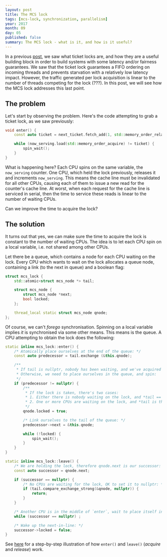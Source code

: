 ```yaml
---
layout: post
title: The MCS lock
tags: [mcs-lock, synchronization, parallelism]
year: 2017
month: 09
day: 05
published: false
summary: The MCS lock - what is it, and how is it useful?
---
```

In a previous [post](), we saw what ticket locks are, and how they are a useful building block in
order to build systems with some latency and/or fairness guarantees. We saw that the ticket lock
guarantees a FIFO ordering on incoming threads and prevents starvation with a relatively low latency
impact. However, the traffic generated per lock acquisition is linear to the number of threads
competing for the lock (???). In this post, we will see how the MCS lock addresses this last point.

## The problem

Let's start by observing the problem. Here's the code attempting to grab a ticket lock, as we saw
previously:

```cpp
void enter() {
    const auto ticket = next_ticket.fetch_add(1, std::memory_order_relaxed);

    while (now_serving.load(std::memory_order_acquire) != ticket) {
        spin_wait();
    }
}
```

What is happening here? Each CPU spins on the same variable, the `now_serving` counter. One CPU,
which held the lock previously, releases it and increments `now_serving`. This means the cache line
must be invalidated for all other CPUs, causing each of them to issue a new read for the counter's
cache line. At worst, when each request for the cache line is serviced in serial, then the time to
service these reads is linear to the number of waiting CPUs.

Can we improve the time to acquire the lock?

## The solution

It turns out that yes, we can make sure the time to acquire the lock is constant to the number of
waiting CPUs. The idea is to let each CPU spin on a local variable, i.e. not shared among other
CPUs.

Let there be a queue, which contains a node for each CPU waiting on the lock. Every CPU which wants
to wait on the lock allocates a queue node, containing a link (to the next in queue) and a boolean
flag:

```cpp
struct mcs_lock {
    std::atomic<struct mcs_node *> tail;

    struct mcs_node {
        struct mcs_node *next;
        bool locked;
    };

    thread_local static struct mcs_node qnode;
};
```

Of course, we can't _forego_ synchronisation. Spinning on a local variable implies _it_ is
synchronised via some other means. This means is the queue. A CPU attempting to obtain the lock does
the following:

```cpp
static inline mcs_lock::enter() {
    /* Atomically place ourselves at the end of the queue: */
    const auto predecessor = tail.exchange (&this.qnode);

    /**
     * If tail is nullptr, nobody has been waiting, and we've acquired the lock.
     * Otherwise, we need to place ourselves in the queue, and spin:
     */
    if (predecessor != nullptr) {
        /**
         * If the lock is taken, there's two cases:
         * 1. Either there is nobody waiting on the lock, and *tail == this.qnode
         * 2. One or more CPUs are waiting on the lock, and *tail is the tail of the queue
         */
        qnode.locked = true;

        /* Link ourselves to the tail of the queue: */
        predecessor->next = &this.qnode;

        while (!locked) {
            spin_wait();
        }
    }
}
```


```cpp
static inline mcs_lock::leave() {
    /* We are holding the lock, therefore qnode.next is our successor: */
    const auto successor = qnode.next;

    if (successor == nullptr) {
        /* No CPUs are waiting for the lock, OK to set it to nullptr: */
        if (tail.compare_exchange_strong(&qnode, nullptr)) {
            return;
        }
    }

    /* Another CPU is in the middle of `enter`, wait to place itself in the queue: */
    while (successor == nullptr) ;

    /* Wake up the next-in-line: */
    successor->locked = false;
}
```

See [here](http://www.scs.stanford.edu/14wi-cs140/notes/synchronization-print.pdf) for a
step-by-step illustration of how `enter()` and `leave()` (_acquire_ and _release_) work.
